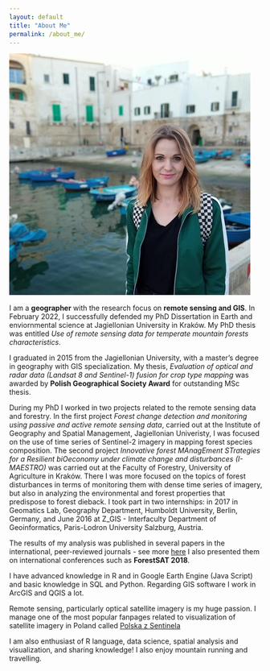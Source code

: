 ```yaml
---
layout: default
title: "About Me"
permalink: /about_me/
---
```


![Image](273411235_10229225137959531_3374899804318868756_n.jpg)

I am a **geographer** with the research focus on **remote sensing and GIS**. In February 2022, I successfully defended my PhD Dissertation in Earth and enviornmental science at Jagiellonian University in Kraków. My PhD thesis was entitled  *Use of remote sensing data for temperate mountain forests characteristics*.

I graduated in 2015 from the Jagiellonian University, with a master’s degree in geography with GIS specialization. My thesis, *Evaluation of optical and radar data (Landsat 8 and Sentinel-1) fusion for crop type mapping* was awarded by **Polish Geographical Society Award** for outstanding MSc thesis.

During my PhD I worked in two projects related to the remote sensing data and forestry. In the first project *Forest change detection and monitoring using passive and active remote sensing data*, carried out at the Institute of Geography and Spatial Management, Jagiellonian Univeristy, I was focused on the use of time series of Sentinel-2 imagery in mapping forest species composition. The second project *Innovative forest MAnagEment STrategies for a Resilient biOeconomy under climate change and disturbances (I-MAESTRO)* was carried out at the Faculty of Forestry, University of Agriculture in Kraków. There I was more focused on the topics of forest disturbances in terms of monitoring them with dense time series of imagery, but also in analyzing the environmental and forest properties that predispose to forest dieback. I took part in two internships: in 2017 in Geomatics Lab, Geography Department, Humboldt University, Berlin, Germany, and June 2016 at Z_GIS - Interfaculty Department of Geoinformatics, Paris-Lodron University Salzburg, Austria.

The results of my analysis was published in several papers in the international, peer-reviewed journals - see more [here](https://egrabska.github.io/publications/)
I also presented them on international conferences such as **ForestSAT 2018**.

I have advanced knowledge in R and in Google Earth Engine (Java Script) and basic knowledge in SQL and Python.
Regarding GIS software I work in ArcGIS and QGIS a lot. 

Remote sensing, particularly optical satellite imagery is my huge passion. I manage one of the most popular fanpages related to visualization of satellite imagery in Poland called [Polska z Sentinela](https://www.facebook.com/polskazsentinela)

I am also enthusiast of R language, data science, spatial analysis and visualization, and sharing knowledge! 
I also enjoy mountain running and travelling. 

